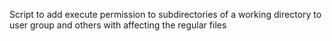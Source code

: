 Script to add execute permission to subdirectories of a working directory to user group and others with affecting the regular files
